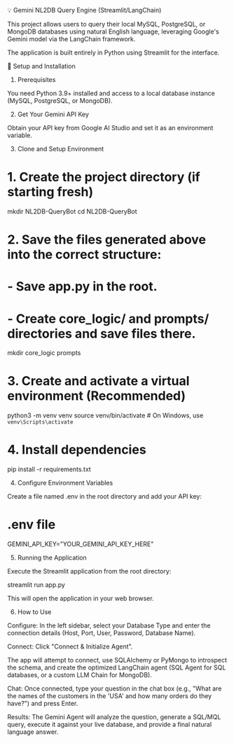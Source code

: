 💡 Gemini NL2DB Query Engine (Streamlit/LangChain)

This project allows users to query their local MySQL, PostgreSQL, or MongoDB databases using natural English language, leveraging Google's Gemini model via the LangChain framework.

The application is built entirely in Python using Streamlit for the interface.

🚀 Setup and Installation

1. Prerequisites

You need Python 3.9+ installed and access to a local database instance (MySQL, PostgreSQL, or MongoDB).

2. Get Your Gemini API Key

Obtain your API key from Google AI Studio and set it as an environment variable.

3. Clone and Setup Environment

# 1. Create the project directory (if starting fresh)

mkdir NL2DB-QueryBot
cd NL2DB-QueryBot

# 2. Save the files generated above into the correct structure:

# - Save app.py in the root.

# - Create core_logic/ and prompts/ directories and save files there.

mkdir core_logic prompts

# 3. Create and activate a virtual environment (Recommended)

python3 -m venv venv
source venv/bin/activate # On Windows, use `venv\Scripts\activate`

# 4. Install dependencies

pip install -r requirements.txt

4. Configure Environment Variables

Create a file named .env in the root directory and add your API key:

# .env file

GEMINI_API_KEY="YOUR_GEMINI_API_KEY_HERE"

5. Running the Application

Execute the Streamlit application from the root directory:

streamlit run app.py

This will open the application in your web browser.

6. How to Use

Configure: In the left sidebar, select your Database Type and enter the connection details (Host, Port, User, Password, Database Name).

Connect: Click "Connect & Initialize Agent".

The app will attempt to connect, use SQLAlchemy or PyMongo to introspect the schema, and create the optimized LangChain agent (SQL Agent for SQL databases, or a custom LLM Chain for MongoDB).

Chat: Once connected, type your question in the chat box (e.g., "What are the names of the customers in the 'USA' and how many orders do they have?") and press Enter.

Results: The Gemini Agent will analyze the question, generate a SQL/MQL query, execute it against your live database, and provide a final natural language answer.

